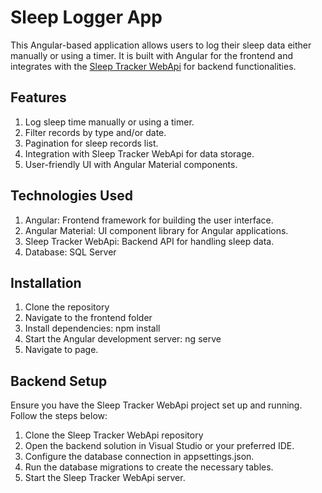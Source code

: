 # Sleep Logger App
This Angular-based application allows users to log their sleep data either manually or using a timer. It is built with Angular for the frontend and integrates with the [Sleep Tracker WebApi](https://github.com/DLee211/Sleep-Tracker-WebApi) for backend functionalities.

## Features
1. Log sleep time manually or using a timer.
2. Filter records by type and/or date.
3. Pagination for sleep records list.
4. Integration with Sleep Tracker WebApi for data storage.
5. User-friendly UI with Angular Material components.

## Technologies Used
1. Angular: Frontend framework for building the user interface.
2. Angular Material: UI component library for Angular applications.
3. Sleep Tracker WebApi: Backend API for handling sleep data.
4. Database: SQL Server

## Installation
1. Clone the repository
2. Navigate to the frontend folder
3. Install dependencies: npm install
4. Start the Angular development server: ng serve
5. Navigate to page.

## Backend Setup
Ensure you have the Sleep Tracker WebApi project set up and running. Follow the steps below:

1. Clone the Sleep Tracker WebApi repository
2. Open the backend solution in Visual Studio or your preferred IDE.
3. Configure the database connection in appsettings.json.
4. Run the database migrations to create the necessary tables.
5. Start the Sleep Tracker WebApi server.
